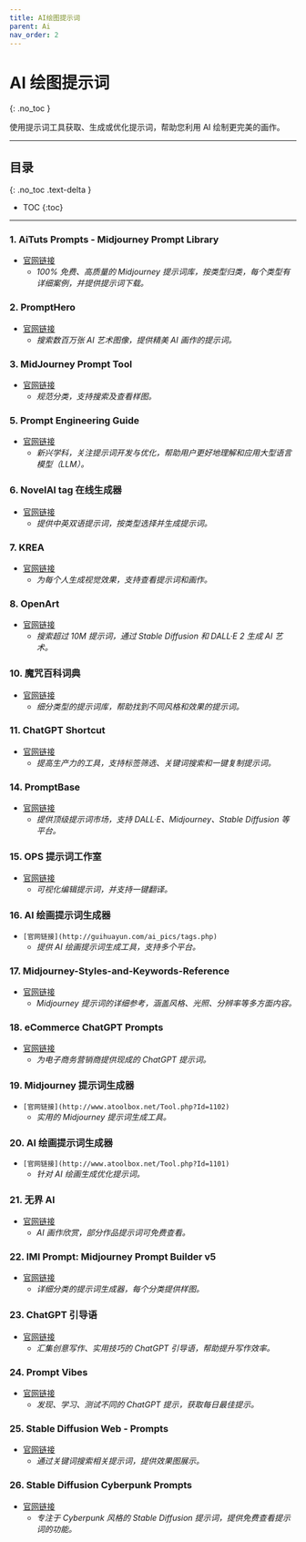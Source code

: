 ```yaml
---
title: AI绘图提示词
parent: Ai
nav_order: 2
---
```


# AI 绘图提示词
{: .no_toc }

使用提示词工具获取、生成或优化提示词，帮助您利用 AI 绘制更完美的画作。

---

## 目录
{: .no_toc .text-delta }

- TOC
{:toc}

---

### 1. **AiTuts Prompts - Midjourney Prompt Library**
- [官网链接](https://prompts.aituts.com/)
  - *100% 免费、高质量的 Midjourney 提示词库，按类型归类，每个类型有详细案例，并提供提示词下载。*

### 2. **PromptHero**
- [官网链接](https://prompthero.com/)
  - *搜索数百万张 AI 艺术图像，提供精美 AI 画作的提示词。*

### 3. **MidJourney Prompt Tool**
- [官网链接](https://prompt.noonshot.com/)
  - *规范分类，支持搜索及查看样图。*

### 5. **Prompt Engineering Guide**
- [官网链接](https://www.promptingguide.ai/zh)
  - *新兴学科，关注提示词开发与优化，帮助用户更好地理解和应用大型语言模型（LLM）。*

### 6. **NovelAI tag 在线生成器**
- [官网链接](https://wolfchen.top/tag/)
  - *提供中英双语提示词，按类型选择并生成提示词。*

### 7. **KREA**
- [官网链接](https://search.krea.ai/)
  - *为每个人生成视觉效果，支持查看提示词和画作。*

### 8. **OpenArt**
- [官网链接](https://openart.ai/discovery)
  - *搜索超过 10M 提示词，通过 Stable Diffusion 和 DALL·E 2 生成 AI 艺术。*

### 10. **魔咒百科词典**
- [官网链接](https://aitag.top/)
  - *细分类型的提示词库，帮助找到不同风格和效果的提示词。*

### 11. **ChatGPT Shortcut**
- [官网链接](https://www.aishort.top/)
  - *提高生产力的工具，支持标签筛选、关键词搜索和一键复制提示词。*

### 14. **PromptBase**
- [官网链接](https://promptbase.com/)
  - *提供顶级提示词市场，支持 DALL·E、Midjourney、Stable Diffusion 等平台。*

### 15. **OPS 提示词工作室**
- [官网链接](https://moonvy.com/apps/ops/)
  - *可视化编辑提示词，并支持一键翻译。*

### 16. **AI 绘画提示词生成器**
- `[官网链接](http://guihuayun.com/ai_pics/tags.php)`
  - *提供 AI 绘画提示词生成工具，支持多个平台。*

### 17. **Midjourney-Styles-and-Keywords-Reference**
- [官网链接](https://github.com/willwulfken/MidJourney-Styles-and-Keywords-Reference)
  - *Midjourney 提示词的详细参考，涵盖风格、光照、分辨率等多方面内容。*

### 18. **eCommerce ChatGPT Prompts**
- [官网链接](https://www.ecommerceprompts.com/)
  - *为电子商务营销商提供现成的 ChatGPT 提示词。*

### 19. **Midjourney 提示词生成器**
- `[官网链接](http://www.atoolbox.net/Tool.php?Id=1102)`
  - *实用的 Midjourney 提示词生成工具。*

### 20. **AI 绘画提示词生成器**
- `[官网链接](http://www.atoolbox.net/Tool.php?Id=1101)`
  - *针对 AI 绘画生成优化提示词。*

### 21. **无界 AI**
- [官网链接](https://www.wujieai.com/)
  - *AI 画作欣赏，部分作品提示词可免费查看。*

### 22. **IMI Prompt: Midjourney Prompt Builder v5**
- [官网链接](https://www.imiprompt.com/builder)
  - *详细分类的提示词生成器，每个分类提供样图。*

### 23. **ChatGPT 引导语**
- [官网链接](https://prompts.fresns.cn/)
  - *汇集创意写作、实用技巧的 ChatGPT 引导语，帮助提升写作效率。*

### 24. **Prompt Vibes**
- [官网链接](https://www.promptvibes.com/)
  - *发现、学习、测试不同的 ChatGPT 提示，获取每日最佳提示。*

### 25. **Stable Diffusion Web - Prompts**
- [官网链接](https://stablediffusionweb.com/prompts)
  - *通过关键词搜索相关提示词，提供效果图展示。*

### 26. **Stable Diffusion Cyberpunk Prompts**
- [官网链接](https://prompthero.com/stable-diffusion-cyberpunk-prompts)
  - *专注于 Cyberpunk 风格的 Stable Diffusion 提示词，提供免费查看提示词的功能。*

